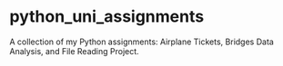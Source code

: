 # python_uni_assignments
A collection of my Python assignments: Airplane Tickets, Bridges Data Analysis, and File Reading Project.
